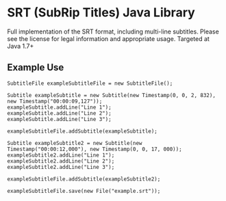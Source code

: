 # SRT (SubRip Titles) Java Library

Full implementation of the SRT format, including multi-line subtitles.
Please see the license for legal information and appropriate usage.
Targeted at Java 1.7+

## Example Use
	SubtitleFile exampleSubtitleFile = new SubtitleFile();
	
	Subtitle exampleSubtitle = new Subtitle(new Timestamp(0, 0, 2, 832), new Timestamp("00:00:09,127"));
	exampleSubtitle.addLine("Line 1");
	exampleSubtitle.addLine("Line 2");
	exampleSubtitle.addLine("Line 3");
	
	exampleSubtitleFile.addSubtitle(exampleSubtitle);
	
	Subtitle exampleSubtitle2 = new Subtitle(new Timestamp("00:00:12,000"), new Timestamp(0, 0, 17, 000));
	exampleSubtitle2.addLine("Line 1");
	exampleSubtitle2.addLine("Line 2");
	exampleSubtitle2.addLine("Line 3");
	
	exampleSubtitleFile.addSubtitle(exampleSubtitle2);
	
	exampleSubtitleFile.save(new File("example.srt"));